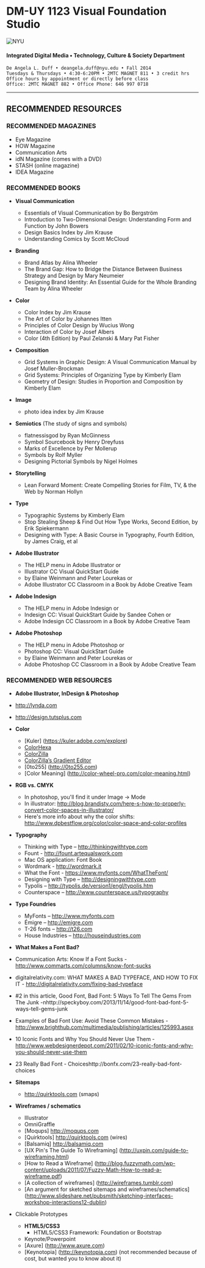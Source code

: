 # DM-UY 1123 Visual Foundation Studio

![NYU](http://ws2.polishedsolid.com/de/nyu_soe_logo.png)
#### Integrated Digital Media • Technology, Culture & Society Department 

    De Angela L. Duff • deangela.duff@nyu.edu • Fall 2014 
    Tuesdays & Thursdays • 4:30-6:20PM • 2MTC MAGNET 811 • 3 credit hrs
    Office hours by appointment or directly before class 
    Office: 2MTC MAGNET 882 • Office Phone: 646 997 0718

---


## RECOMMENDED RESOURCES

### RECOMMENDED MAGAZINES
* Eye Magazine
* HOW Magazine
* Communication Arts
* idN Magazine (comes with a DVD)
* STASH (online magazine)
* IDEA Magazine


### RECOMMENDED BOOKS 

* **Visual Communication**
  * Essentials of Visual Communication by Bo Bergström 
  * Introduction to Two-Dimensional Design: Understanding Form and Function by John Bowers
  * Design Basics Index by Jim Krause
  * Understanding Comics by Scott McCloud

* **Branding**
  * Brand Atlas by Alina Wheeler
  * The Brand Gap: How to Bridge the Distance Between Business Strategy and Design by Mary Neumeier
  * Designing Brand Identity: An Essential Guide for the Whole Branding Team by Alina Wheeler

* **Color**
  * Color Index by Jim Krause
  * The Art of Color by Johannes Itten
  * Principles of Color Design by Wucius Wong
  * Interaction of Color by Josef Albers
  * Color (4th Edition) by Paul Zelanski & Mary Pat Fisher

* **Composition**
  * Grid Systems in Graphic Design: A Visual Communication Manual by Josef Muller-Brockman
  * Grid Systems: Principles of Organizing Type by Kimberly Elam
  * Geometry of Design: Studies in Proportion and Composition by Kimberly Elam

* **Image**
  * photo idea index by Jim Krause

* **Semiotics** (The study of signs and symbols)
  * flatnessisgod by Ryan McGinness 
  * Symbol Sourcebook by Henry Dreyfuss
  * Marks of Excellence by Per Mollerup 
  * Symbols by Rolf Myller
  * Designing Pictorial Symbols by Nigel Holmes

* **Storytelling**
  * Lean Forward Moment: Create Compelling Stories for Film, TV, & the Web by Norman Hollyn

* **Type**
  * Typographic Systems by Kimberly Elam
  * Stop Stealing Sheep & Find Out How Type Works, Second Edition, by Erik Spiekermann
  * Designing with Type: A Basic Course in Typography, Fourth Edition, by James Craig, et al

* **Adobe Illustrator**
  * The HELP menu in Adobe Illustrator or
  * Illustrator CC Visual QuickStart Guide 
  * by Elaine Weinmann and Peter Lourekas or
  * Adobe Illustrator CC Classroom in a Book by Adobe Creative Team

* **Adobe Indesign**
  * The HELP menu in Adobe Indesign or
  * Indesign CC: Visual QuickStart Guide by Sandee Cohen or
  * Adobe Indesign CC Classroom in a Book by Adobe Creative Team

* **Adobe Photoshop**
  * The HELP menu in Adobe Photoshop or
  * Photoshop CC: Visual QuickStart Guide 
  * by Elaine Weinmann and Peter Lourekas or
  * Adobe Photoshop CC Classroom in a Book by Adobe Creative Team


### RECOMMENDED WEB RESOURCES

* **Adobe Illustrator, InDesign & Photoshop**
 * http://lynda.com
 * http://design.tutsplus.com

* **Color**
  * [Kuler] (https://kuler.adobe.com/explore)
  * [ColorHexa](http://www.colorhexa.com)
  * [ColorZilla](http://www.colorzilla.com)
  * [ColorZilla’s Gradient Editor](http://www.colorzilla.com/gradient-editor)
  * [0to255] (http://0to255.com)
  * [Color Meaning] (http://color-wheel-pro.com/color-meaning.html)

* **RGB vs. CMYK**
  * In photoshop, you'll find it under Image -> Mode
  * In illustrator: http://blog.brandisty.com/here-s-how-to-properly-convert-color-spaces-in-illustrator/
  * Here's more info about why the color shifts:
http://www.dpbestflow.org/color/color-space-and-color-profiles

* **Typography**
  * Thinking with Type – http://thinkingwithtype.com
  * Fount - http://fount.artequalswork.com
  * Mac OS application: Font Book 
  * Wordmark - http://wordmark.it
  * What the Font - https://www.myfonts.com/WhatTheFont/
  * Designing with Type – http://designingwithtype.com
  * Typolis – http://typolis.de/version1/engl/typolis.htm
  * Counterspace – http://www.counterspace.us/typography

* **Type Foundries**
  * MyFonts – http://www.myfonts.com
  * Émigre – http://emigre.com
  * T-26 fonts – http://t26.com
  * House Industries – http://houseindustries.com

* **What Makes a Font Bad?**
* Communication Arts: Know If a Font Sucks - http://www.commarts.com/columns/know-font-sucks
* digitalrelativity.com: WHAT MAKES A BAD TYPEFACE, AND HOW TO FIX IT - http://digitalrelativity.com/fixing-bad-typeface
* #2 in this article, Good Font, Bad Font: 5 Ways To Tell The Gems From The Junk -nhttp://speckyboy.com/2013/11/14/good-font-bad-font-5-ways-tell-gems-junk
* Examples of Bad Font Use: Avoid These Common Mistakes - http://www.brighthub.com/multimedia/publishing/articles/125993.aspx
* 10 Iconic Fonts and Why You Should Never Use Them - http://www.webdesignerdepot.com/2011/02/10-iconic-fonts-and-why-you-should-never-use-them
* 23 Really Bad Font - Choiceshttp://bonfx.com/23-really-bad-font-choices

* **Sitemaps**
  * http://quirktools.com (smaps) 

* **Wireframes / schematics** 
  * Illustrator
  * OmniGraffle
  * [Moqups] http://moqups.com
  * [Quirktools] http://quirktools.com (wires)
  * [Balsamiq] http://balsamiq.com
  * [UX Pin's The Guide To Wireframing] (http://uxpin.com/guide-to-wireframing.html)
  * [How to Read a Wireframe] (http://blog.fuzzymath.com/wp-content/uploads/2011/07/Fuzzy-Math-How-to-read-a-wireframe.pdf)
  * [A collection of wireframes] (http://wireframes.tumblr.com)
  * [An argument for sketched sitemaps and wireframes/schematics] (http://www.slideshare.net/pubsmith/sketching-interfaces-workshop-interactions12-dublin)

* Clickable Prototypes
  * **HTML5/CSS3**
    * HTML5/CSS3 Framework: Foundation or Bootstrap
  * Keynote/Powerpoint
  * [Axure] (http://www.axure.com)
  * [Keynotopia] (http://keynotopia.com) (not recommended because of cost, but wanted you to know about it)
